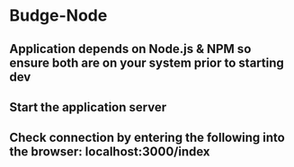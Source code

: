 # Budge-Node

## Application depends on Node.js & NPM so ensure both are on your system prior to starting dev

## Start the application server

## Check connection by entering the following into the browser: localhost:3000/index 
